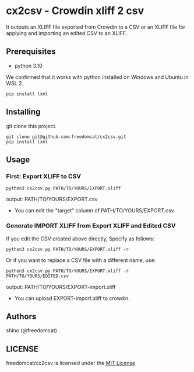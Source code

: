 # cx2csv - Crowdin xliff 2 csv

It outputs an XLIFF file exported from Crowdin to a CSV or an XLIFF file for applying and importing an edited CSV to an XLIFF.

## Prerequisites

* python 3.10

We confirmed that it works with python installed on Windows and Ubuntu in WSL 2.

```
pip install lxml
```

## Installing

git clone this project.

```
git clone git@github.com:freedomcat/cx2csv.git
pip install lxml
```

## Usage

### First: Export XLIFF to CSV

```
python3 cx2csv.py PATH/TO/YOURS/EXPORT.xliff
```
output: PATH/TO/YOURS/EXPORT.csv

- You can edit the "target" column of PATH/TO/YOURS/EXPORT.csv.

### Generate IMPORT XLIFF from Export XLIFF and Edited CSV

If you edit the CSV created above directly, Specify as follows:
```
python3 cx2csv.py PATH/TO/YOURS/EXPORT.xliff -r
```

Or if you want to replace a CSV file with a different name, use:
```
python3 cx2csv.py PATH/TO/YOURS/EXPORT.xliff -r PATH/TO/YOURS/EDITED.csv
```

output: PATH/TO/YOURS/EXPORT-import.xliff

- You can upload EXPORT-import.xliff to crowdin.

## Authors

shino (@freedomcat)

## LICENSE

freedomcat/cx2csv is licensed under the [MIT License](https://opensource.org/licenses/MIT)

